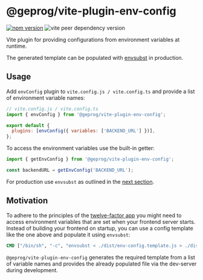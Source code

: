# @geprog/vite-plugin-env-config

[![npm version](https://img.shields.io/npm/v/@geprog/vite-plugin-env-config)](https://www.npmjs.com/package/@geprog/vite-plugin-env-config)
![vite peer dependency version](https://img.shields.io/npm/dependency-version/@geprog/vite-plugin-env-config/peer/vite)

Vite plugin for providing configurations from environment variables at runtime.

The generated template can be populated with [envsubst](https://github.com/a8m/envsubst) in production.

## Usage

Add `envConfig` plugin to `vite.config.js / vite.config.ts` and provide a list of environment variable names:

```js
// vite.config.js / vite.config.ts
import { envConfig } from '@geprog/vite-plugin-env-config';

export default {
  plugins: [envConfig({ variables: ['BACKEND_URL'] })],
};
```

To access the environment variables use the built-in getter:

```ts
import { getEnvConfig } from '@geprog/vite-plugin-env-config';

const backendURL = getEnvConfig('BACKEND_URL');
```

For production use `envsubst` as outlined in the [next section](#motivation).

## Motivation

To adhere to the principles of the [twelve-factor app](https://12factor.net/config)
you might need to access environment variables that are set when your frontend server starts.
Instead of building your frontend on startup,
you can use a config template like the one above and populate it using `envsubst`:

```Dockerfile
CMD ["/bin/sh", "-c", "envsubst < ./dist/env-config.template.js > ./dist/env-config.js && exec nginx -g 'daemon off;'"]
```

`@geprog/vite-plugin-env-config` generates the required template from a list of variable names and provides the already populated file via the dev-server during development.
